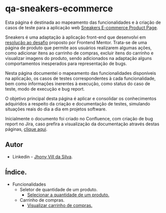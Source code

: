 # qa-sneakers-ecommerce

Esta página é destinada ao mapeamento das funcionalidades e à criação de casos de teste para a aplicação web [Sneakers E-commerce Product Page](jvs-sneakers-product-page.netlify.app).

Sneakers é uma adaptação à aplicação front-end que desenvolvi em [resolução ao desafio](https://github.com/jhonyvill/sneakers-ecommerce) proposto por Frontend Mentor. Trata-se de uma página de produto que permite aos usuários realizarem algumas ações, como adicionar itens ao carrinho de compras, excluir itens do carrinho e visualizar imagens do produto, sendo adicionados na adaptação alguns comportamentos inesperados para representação de bugs.

Nesta página documentei o mapeamento das funcionalidades disponíveis na aplicação, os casos de testes correspondentes à cada funcionalidade, bem como informações inerentes à execução, como status do caso de teste, modo de execução e bug report. 

O objetivo principal desta página é aplicar e consolidar os conhecimentos adquiridos a respeito da criação e documentação de testes, simulando situações reais do dia a dia em projetos software.

Inicialmente o documento foi criado no Confluence, com criação de bug report no Jira, caso prefira a visualização da documentação através destas páginas, [clique aqui](https://jvs-dev.atlassian.net/l/cp/wTBKNSKF).

## Autor

- Linkedin - [Jhony Vill da Silva](www.linkedin.com/in/jhonyvill).

## Índice.

- Funcionalidades
    - Seletor de quantidade de um produto.
        - [Selecionar a quantidade de um produto.](./features/01-select-quantity-item.md)
    - Carrinho de compras.
        - [Visualizar carrinho de compras.](./features/02-view-cart.md)